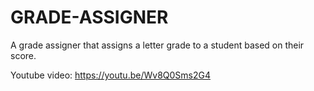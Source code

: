# GRADE-ASSIGNER
A grade assigner that assigns a letter grade to a student based on their score.

Youtube video: https://youtu.be/Wv8Q0Sms2G4
